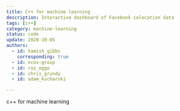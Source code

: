```yaml
---
title: C++ for machine learning
description: Interactive dashboard of Facebook colocation data
tags: [c++] 
category: machine-learning
status: code
update: 2020-10-05
authors:
  - id: hamish_gibbs
    corresponding: true
  - id: ncov-group
  - id: roz_eggo
  - id: chris_grundy
  - id: adam_kucharski

---
```


c++ for machine learning
